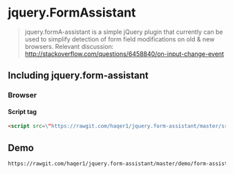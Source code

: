# jquery.FormAssistant

> jquery.formA-assistant is a simple jQuery plugin that currently can be used to simplify detection of form field modifications on old & new browsers. Relevant discussion: http://stackoverflow.com/questions/6458840/on-input-change-event

## Including jquery.form-assistant

### Browser

#### Script tag

```html
<script src=\"https://rawgit.com/haqer1/jquery.form-assistant/master/src/jquery.FormAssistant.js\"></script>
```

## Demo
```html
https://rawgit.com/haqer1/jquery.form-assistant/master/demo/form-assistant.html
```
